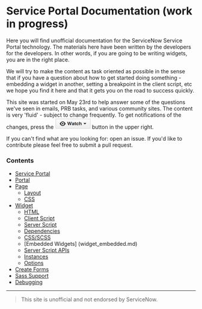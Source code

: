 # Service Portal Documentation (work in progress)

Here you will find unofficial documentation for the ServiceNow Service Portal technology.   The materials here have been written by the developers for the developers.  In other words, if you are going to be writing widgets, you are in the right place.

We will try to make the content as task oriented as possible in the sense that if you have a question about how to get started doing something - embedding a widget in another, setting a breakpoint in the client script, etc we hope you find it here and that it gets you on the road to success quickly.   

This site was started on May 23rd to help answer some of the questions we've seen in emails, PRB tasks, and various community sites.   The content is very 'fluid' - subject to change frequently.   To get notifications of the changes, press the ![watch button](/assets/home/watch.png) button in the upper right.

If you can't find what are you looking for: open an issue. If you'd like to contribute please feel free to submit a pull request.

### Contents

+ [Service Portal](/service_portal.md)
+ [Portal](/portal.md)
+ [Page](/page.md)
  - [Layout](page_layout.md)
  - [CSS](/page_css.md)
+ [Widget](/widget.md)
  - [HTML](widget_html.md)
  - [Client Script](widget_client_script.md)
  - [Server Script](widget_server_script.md)  
  - [Dependencies](widget_dependencies.md)
  - [CSS/SCSS](css.md)
  - [Embedded Widgets] (widget_embedded.md)
  - [Server Script APIs](widget_server_script_apis.md)
  - [Instances](/widget_instances.md)
  - [Options](/widget_options.md)
+ [Create Forms](/create_forms.md)
+ [Sass Support](css.md)
+ [Debugging](/debugging.md)

___

>This site is unofficial and not endorsed by ServiceNow.
